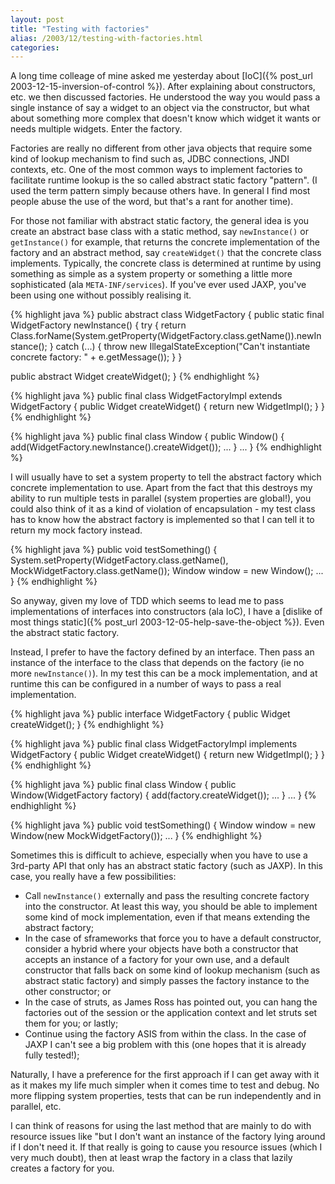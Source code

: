 ```yaml
---
layout: post
title: "Testing with factories"
alias: /2003/12/testing-with-factories.html
categories:
---
```

A long time colleage of mine asked me yesterday about [IoC]({% post_url 2003-12-15-inversion-of-control %}). After explaining about constructors, etc. we then discussed factories. He understood the way you would pass a single instance of say a widget to an object via the constructor, but what about something more complex that doesn't know which widget it wants or needs multiple widgets. Enter the factory.

Factories are really no different from other java objects that require some kind of lookup mechanism to find such as, JDBC connections, JNDI contexts, etc. One of the most common ways to implement factories to facilitate runtime lookup is the so called abstract static factory "pattern". (I used the term pattern simply because others have. In general I find most people abuse the use of the word, but that's a rant for another time).

For those not familiar with abstract static factory, the general idea is you create an abstract base class with a static method, say `newInstance()` or `getInstance()` for example, that returns the concrete implementation of the factory and an abstract method, say `createWidget()` that the concrete class implements. Typically, the concrete class is determined at runtime by using something as simple as a system property or something a little more sophisticated (ala `META-INF/services`). If you've ever used JAXP, you've been using one without possibly realising it.

{% highlight java %}
public abstract class WidgetFactory {
  public static final WidgetFactory newInstance() {
    try {
      return Class.forName(System.getProperty(WidgetFactory.class.getName()).newInstance();
    } catch (...) {
      throw new IllegalStateException("Can't instantiate concrete factory: " + e.getMessage());
    }
  }

  public abstract Widget createWidget();
}
{% endhighlight %}

{% highlight java %}
public final class WidgetFactoryImpl extends WidgetFactory {
  public Widget createWidget() {
    return new WidgetImpl();
  }
}
{% endhighlight %}

{% highlight java %}
public final class Window {
  public Window() {
    add(WidgetFactory.newInstance().createWidget());
    ...
  }
  ...
}
{% endhighlight %}

I will usually have to set a system property to tell the abstract factory which concrete implementation to use. Apart from the fact that this destroys my ability to run multiple tests in parallel (system properties are global!), you could also think of it as a kind of violation of encapsulation - my test class has to know how the abstract factory is implemented so that I can tell it to return my mock factory instead.

{% highlight java %}
public void testSomething() {
  System.setProperty(WidgetFactory.class.getName(), MockWidgetFactory.class.getName());
  Window window = new Window();
  ...
}
{% endhighlight %}

So anyway, given my love of TDD which seems to lead me to pass implementations of interfaces into constructors (ala IoC), I have a [dislike of most things static]({% post_url 2003-12-05-help-save-the-object %}). Even the abstract static factory.

Instead, I prefer to have the factory defined by an interface. Then pass an instance of the interface to the class that depends on the factory (ie no more `newInstance()`). In my test this can be a mock implementation, and at runtime this can be configured in a number of ways to pass a real implementation.

{% highlight java %}
public interface WidgetFactory {
  public Widget createWidget();
}
{% endhighlight %}

{% highlight java %}
public final class WidgetFactoryImpl implements WidgetFactory {
  public Widget createWidget() {
    return new WidgetImpl();
  }
}
{% endhighlight %}

{% highlight java %}
public final class Window {
  public Window(WidgetFactory factory) {
    add(factory.createWidget());
    ...
  }
  ...
}
{% endhighlight %}

{% highlight java %}
public void testSomething() {
  Window window = new Window(new MockWidgetFactory());
  ...
}
{% endhighlight %}

Sometimes this is difficult to achieve, especially when you have to use a 3rd-party API that only has an abstract static factory (such as JAXP). In this case, you really have a few possibilities:

* Call `newInstance()` externally and pass the resulting concrete factory into the constructor. At least this way, you should be able to implement some kind of mock implementation, even if that means extending the abstract factory;
* In the case of sframeworks that force you to have a default constructor, consider a hybrid where your objects have both a constructor that accepts an instance of a factory for your own use, and a default constructor that falls back on some kind of lookup mechanism (such as abstract static factory) and simply passes the factory instance to the other constructor; or
* In the case of struts, as James Ross has pointed out, you can hang the factories out of the session or the application context and let struts set them for you; or lastly;
* Continue using the factory ASIS from within the class. In the case of JAXP I can't see a big problem with this (one hopes that it is already fully tested!);

Naturally, I have a preference for the first approach if I can get away with it as it makes my life much simpler when it comes time to test and debug. No more flipping system properties, tests that can be run independently and in parallel, etc.

I can think of reasons for using the last method that are mainly to do with resource issues like "but I don't want an instance of the factory lying around if I don't need it. If that really is going to cause you resource issues (which I very much doubt), then at least wrap the factory in a class that lazily creates a factory for you.
